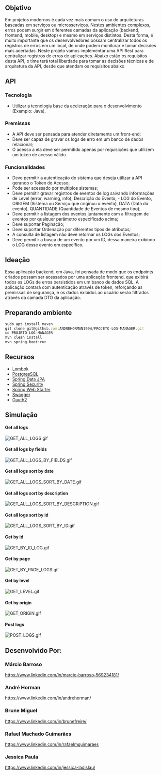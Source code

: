 ## Objetivo

Em projetos modernos é cada vez mais comum o uso de arquiteturas baseadas em serviços ou microsserviços. Nestes ambientes complexos, erros podem surgir em diferentes camadas da aplicação (backend, frontend, mobile, desktop) e mesmo em serviços distintos. Desta forma, é muito importante que os desenvolvedores possam centralizar todos os registros de erros em um local, de onde podem monitorar e tomar decisões mais acertadas. Neste projeto vamos implementar uma API Rest para centralizar registros de erros de aplicações.
Abaixo estão os requisitos desta API, o time terá total liberdade para tomar as decisões técnicas e de arquitetura da API, desde que atendam os requisitos abaixo.

## API

### Tecnologia
- Utilizar a tecnologia base da aceleração para o desenvolvimento (Exemplo: Java).

### Premissas
- A API deve ser pensada para atender diretamente um front-end;
- Deve ser capaz de gravar os logs de erro em um banco de dados relacional;
- O acesso a ela deve ser permitido apenas por requisições que utilizem um token de acesso válido.

### Funcionalidades
- Deve permitir a autenticação do sistema que deseja utilizar a API gerando o Token de Acesso;
- Pode ser acessado por multiplos sistemas;
- Deve permitir gravar registros de eventos de log salvando informações de Level (error, warning, info), Descrição do Evento, - LOG do Evento, ORIGEM (Sistema ou Serviço que originou o evento), DATA (Data do evento), QUANTIDADE (Quantidade de Eventos de mesmo tipo);
- Deve permitir a listagem dos eventos juntamente com a filtragem de eventos por qualquer parâmetro especificado acima;
- Deve suportar Paginação;
- Deve suportar Ordenação por diferentes tipos de atributos;
- A consulta de listagem não deve retornar os LOGs dos Eventos;
- Deve permitir a busca de um evento por um ID, dessa maneira exibindo o LOG desse evento em específico.

## Ideação

Essa aplicação backend, em Java, foi pensada de modo que os endpoints criados possam ser acessados por uma aplicação frontend, que exibirá todos os LOGs de erros persistidos em um banco de dados SQL. A aplicação contará com autenticação através de token, reforçando as premissas de segurança, e os dados exibidos ao usuário serão filtrados através da camada DTO da aplicação.

## Preparando ambiente

```javascript
sudo apt install maven
git clone git@github.com:ANDREHORMAN1994/PROJETO-LOG-MANAGER.git
cd PROJETO-LOG-MANAGER
mvn clean install
mvn spring-boot:run
```

## Recursos

- [Lombok](https://projectlombok.org/)
- [PostgresSQL](https://www.postgresql.org/)
- [Spring Data JPA](https://spring.io/projects/spring-data-jpa)
- [Spring Security](https://spring.io/projects/spring-security)
- [Spring Web Starter](https://spring.io/guides/gs/serving-web-content/)
- [Swagger](https://swagger.io/)
- [Oauth2](https://oauth.net/2/)


## Simulação

#### Get all logs
![GET_ALL_LOGS.gif](./images/GET_ALL_LOGS.gif)

#### Get all logs by fields
![GET_ALL_LOGS_BY_FIELDS.gif](./images/GET_ALL_LOGS_BY_FIELDS.gif)

#### Get all logs sort by date
![GET_ALL_LOGS_SORT_BY_DATE.gif](./images/GET_ALL_LOGS_SORT_BY_DATE.gif)

#### Get all logs sort by description
![GET_ALL_LOGS_SORT_BY_DESCRIPTION.gif](./images/GET_ALL_LOGS_SORT_BY_DESCRIPTION.gif)

#### Get all logs sort by id
![GET_ALL_LOGS_SORT_BY_ID.gif](./images/GET_ALL_LOGS_SORT_BY_ID.gif)

#### Get by id
![GET_BY_ID_LOG.gif](./images/GET_BY_ID_LOG.gif)

#### Get by page
![GET_BY_PAGE_LOGS.gif](./images/GET_BY_PAGE_LOGS.gif)

#### Get by level
![GET_LEVEL.gif](./images/GET_LEVEL.gif)

#### Get by origin
![GET_ORIGIN.gif](./images/GET_ORIGIN.gif)

#### Post logs
![POST_LOGS.gif](./images/POST_LOGS.gif)

## Desenvolvido Por:

### Márcio Barroso
https://www.linkedin.com/in/marcio-barroso-569234181/
### André Horman
https://www.linkedin.com/in/andrehorman/
### Brune Miguel
https://www.linkedin.com/in/brunefreire/
### Rafael Machado Guimarães
https://www.linkedin.com/in/rafaelmguimaraes
### Jessica Paula
https://www.linkedin.com/in/jessica-ladislau/







